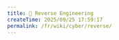 ```yaml
---
title: 🔩 Reverse Engineering
createTime: 2025/09/25 17:59:17
permalink: /fr/wiki/cyber/reverse/
---
```

